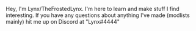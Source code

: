 Hey, I'm Lynx/TheFrostedLynx.
I'm here to learn and make stuff I find interesting.
If you have any questions about anything I've made (modlists mainly) hit me up on Discord at "Lynx#4444"
